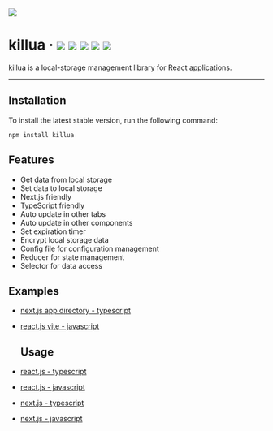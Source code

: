 <img src="https://raw.githubusercontent.com/sys113/killua/master/logo-type.png">

# killua &middot; ![](https://img.shields.io/npm/v/killua.svg) ![](https://img.shields.io/npm/dw/killua) ![](https://img.shields.io/github/issues/sys113/killua.svg) ![](https://img.shields.io/badge/language-typescript-blue.svg) ![](https://img.shields.io/badge/license-MIT-informational.svg)

 killua is a local-storage management library for React applications.
 
---
 ## Installation
To install the latest stable version, run the following command:
```shell
npm install killua
```

## Features
- Get data from local storage
- Set data to local storage
- Next.js friendly
- TypeScript friendly
- Auto update in other tabs
- Auto update in other components
- Set expiration timer
- Encrypt local storage data
- Config file for configuration management
- Reducer for state management
- Selector for data access

## Examples
- [next.js app directory - typescript](https://codesandbox.io/p/github/sys113/killua-example-nextjs-appdir-typescript/)
- [react.js vite - javascript](https://codesandbox.io/p/github/sys113/killua-example-react-vite-javascript/)

  ## Usage
- [react.js - typescript](https://killua-docs.vercel.app/usage/react.js/typescript)
- [react.js - javascript](https://killua-docs.vercel.app/usage/react.js/javascript)
- [next.js - typescript](https://killua-docs.vercel.app/usage/next.js/typescript)
- [next.js - javascript](https://killua-docs.vercel.app/usage/next.js/javascript)
